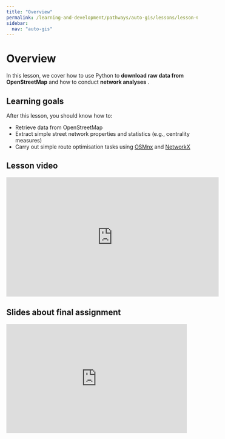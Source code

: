 ```yaml
---
title: "Overview"
permalink: /learning-and-development/pathways/auto-gis/lessons/lesson-6/overview/
sidebar:
  nav: "auto-gis"
---
```



# Overview

In this lesson, we cover how to use Python to **download raw data from
OpenStreetMap** and how to conduct **network analyses** .


## Learning goals

After this lesson, you should know how to:

- Retrieve data from OpenStreetMap
- Extract simple street network properties and statistics (e.g., centrality measures)
- Carry out simple route optimisation tasks using
  [OSMnx](https://osmnx.readthedocs.io/) and
  [NetworkX](https://networkx.readthedocs.io/)


## Lesson video
 
<iframe width="560" height="315" src="https://www.youtube.com/embed/EZnKCn0LXkw?si=sGeZHqkZY5e86cov" title="YouTube video player" frameborder="0" allow="accelerometer; autoplay; clipboard-write; encrypted-media; gyroscope; picture-in-picture; web-share" allowfullscreen></iframe>

## Slides about final assignment

<iframe src="https://onedrive.live.com/embed?resid=29BAE38AD4BE2F78%211684&amp;authkey=!AObt9rmm-oVhMLc&amp;em=2&amp;wdAr=1.7777777777777777" width="476px" height="288px" frameborder="0">This is an embedded <a target="_blank" href="https://office.com">Microsoft Office</a> presentation, powered by <a target="_blank" href="https://office.com/webapps">Office</a>.</iframe>